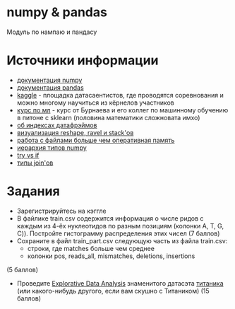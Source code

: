 # numpy & pandas
Модуль по нампаю и пандасу


# Источники информации
* [документация numpy](https://numpy.org/doc/)
* [документация pandas](https://pandas.pydata.org/docs/)
* [kaggle](https://www.kaggle.com/) - площадка датасаентистов, где проводятся
соревнования и можно многому научиться из кёрнелов участников
* [курс по мл](https://github.com/adasegroup) - курс от Бурнаева и
его коллег по машинному обучению в питоне с sklearn (половина математики сложновата имхо)
* [об индексах датафрэймов](https://towardsdatascience.com/pandas-index-explained-b131beaf6f7b)
* [визуализация reshape, ravel и stack'ов](https://towardsdatascience.com/reshaping-numpy-arrays-in-python-a-step-by-step-pictorial-tutorial-aed5f471cf0b)
* [работа с файлами больше чем оперативная память](https://stackoverflow.com/questions/25962114/how-to-read-a-6-gb-csv-file-with-pandas)
* [иерархия типов numpy](https://docs.scipy.org/doc/numpy/reference/arrays.scalars.html)
* [try vs if](https://stackoverflow.com/questions/1835756/using-try-vs-if-in-python)
* [типы join'ов](https://datacarpentry.org/python-ecology-lesson/05-merging-data/index.html)


# Задания
* Зарегистрируйтесь на кэггле
* В файлике train.csv содержится информация о числе ридов с каждым из 4-ёх нуклеотидов
по разным позициям (колонки A, T, G, C)). Постройте гистограмму распределения этих чисел (7 баллов)
* Сохраните в файл train_part.csv следующую часть из файла train.csv:
    * строки, где matches больше чем среднее
    * колонки pos, reads_all, mismatches, deletions, insertions

(5 баллов)
* Проведите [Explorative Data Analysis](https://en.wikipedia.org/wiki/Exploratory_data_analysis) знаменитого датасэта [титаника](https://www.kaggle.com/c/titanic/overview) (или какого-нибудь другого, если вам скушно с Титаником) (15 баллов)
